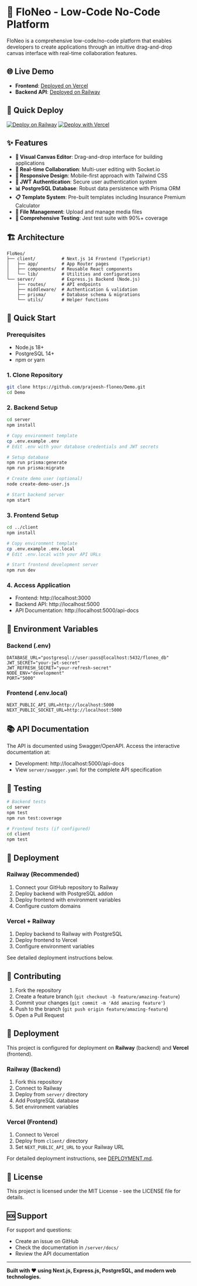 # 🚀 FloNeo - Low-Code No-Code Platform

FloNeo is a comprehensive low-code/no-code platform that enables developers to create applications through an intuitive drag-and-drop canvas interface with real-time collaboration features.

## 🌐 Live Demo

- **Frontend**: [Deployed on Vercel](https://your-app.vercel.app)
- **Backend API**: [Deployed on Railway](https://your-app.railway.app)

## 🚀 Quick Deploy

[![Deploy on Railway](https://railway.app/button.svg)](https://railway.app/template/your-template)
[![Deploy with Vercel](https://vercel.com/button)](https://vercel.com/new/clone?repository-url=https://github.com/prajeesh-floneo/Demo)

## ✨ Features

- **🎨 Visual Canvas Editor**: Drag-and-drop interface for building applications
- **🔄 Real-time Collaboration**: Multi-user editing with Socket.io
- **📱 Responsive Design**: Mobile-first approach with Tailwind CSS
- **🔐 JWT Authentication**: Secure user authentication system
- **📊 PostgreSQL Database**: Robust data persistence with Prisma ORM
- **📋 Template System**: Pre-built templates including Insurance Premium Calculator
- **📁 File Management**: Upload and manage media files
- **🧪 Comprehensive Testing**: Jest test suite with 90%+ coverage

## 🏗️ Architecture

```
FloNeo/
├── client/          # Next.js 14 Frontend (TypeScript)
│   ├── app/         # App Router pages
│   ├── components/  # Reusable React components
│   └── lib/         # Utilities and configurations
└── server/          # Express.js Backend (Node.js)
    ├── routes/      # API endpoints
    ├── middleware/  # Authentication & validation
    ├── prisma/      # Database schema & migrations
    └── utils/       # Helper functions
```

## 🚀 Quick Start

### Prerequisites

- Node.js 18+
- PostgreSQL 14+
- npm or yarn

### 1. Clone Repository

```bash
git clone https://github.com/prajeesh-floneo/Demo.git
cd Demo
```

### 2. Backend Setup

```bash
cd server
npm install

# Copy environment template
cp .env.example .env
# Edit .env with your database credentials and JWT secrets

# Setup database
npm run prisma:generate
npm run prisma:migrate

# Create demo user (optional)
node create-demo-user.js

# Start backend server
npm start
```

### 3. Frontend Setup

```bash
cd ../client
npm install

# Copy environment template
cp .env.example .env.local
# Edit .env.local with your API URLs

# Start frontend development server
npm run dev
```

### 4. Access Application

- Frontend: http://localhost:3000
- Backend API: http://localhost:5000
- API Documentation: http://localhost:5000/api-docs

## 🔧 Environment Variables

### Backend (.env)

```env
DATABASE_URL="postgresql://user:pass@localhost:5432/floneo_db"
JWT_SECRET="your-jwt-secret"
JWT_REFRESH_SECRET="your-refresh-secret"
NODE_ENV="development"
PORT="5000"
```

### Frontend (.env.local)

```env
NEXT_PUBLIC_API_URL=http://localhost:5000
NEXT_PUBLIC_SOCKET_URL=http://localhost:5000
```

## 📚 API Documentation

The API is documented using Swagger/OpenAPI. Access the interactive documentation at:

- Development: http://localhost:5000/api-docs
- View `server/swagger.yaml` for the complete API specification

## 🧪 Testing

```bash
# Backend tests
cd server
npm test
npm run test:coverage

# Frontend tests (if configured)
cd client
npm test
```

## 🚀 Deployment

### Railway (Recommended)

1. Connect your GitHub repository to Railway
2. Deploy backend with PostgreSQL addon
3. Deploy frontend with environment variables
4. Configure custom domains

### Vercel + Railway

1. Deploy backend to Railway with PostgreSQL
2. Deploy frontend to Vercel
3. Configure environment variables

See detailed deployment instructions below.

## 🤝 Contributing

1. Fork the repository
2. Create a feature branch (`git checkout -b feature/amazing-feature`)
3. Commit your changes (`git commit -m 'Add amazing feature'`)
4. Push to the branch (`git push origin feature/amazing-feature`)
5. Open a Pull Request

## 🚀 Deployment

This project is configured for deployment on **Railway** (backend) and **Vercel** (frontend).

### Railway (Backend)

1. Fork this repository
2. Connect to Railway
3. Deploy from `server/` directory
4. Add PostgreSQL database
5. Set environment variables

### Vercel (Frontend)

1. Connect to Vercel
2. Deploy from `client/` directory
3. Set `NEXT_PUBLIC_API_URL` to your Railway URL

For detailed deployment instructions, see [DEPLOYMENT.md](./DEPLOYMENT.md).

## 📄 License

This project is licensed under the MIT License - see the LICENSE file for details.

## 🆘 Support

For support and questions:

- Create an issue on GitHub
- Check the documentation in `/server/docs/`
- Review the API documentation

---

**Built with ❤️ using Next.js, Express.js, PostgreSQL, and modern web technologies.**
